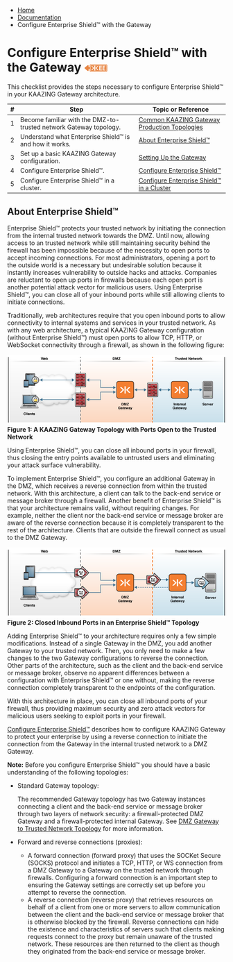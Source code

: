 -   [Home](../../index.md)
-   [Documentation](../index.md)
-   Configure Enterprise Shield&trade; with the Gateway

Configure Enterprise Shield&trade; with the Gateway ![This feature is available in KAAZING Gateway - Enterprise Edition](../images/enterprise-feature.png)
==========================================================================================

This checklist provides the steps necessary to configure Enterprise Shield&trade; in your KAAZING Gateway architecture.

| \#  | Step                                                              | Topic or Reference                                                                                        |
|-----|-------------------------------------------------------------------|-----------------------------------------------------------------------------------------------------------|
| 1   | Become familiar with the DMZ-to-trusted network Gateway topology. | [Common KAAZING Gateway Production Topologies](../admin-reference/c_topologies.md) |
| 2   | Understand what Enterprise Shield&trade; is and how it works.         | [About Enterprise Shield&trade;](#about-enterprise-shield)                                                                     |
| 3   | Set up a basic KAAZING Gateway configuration.                | [Setting Up the Gateway](../about/setup-guide.md)                                                                                      |
| 4   | Configure Enterprise Shield&trade;.                                   | [Configure Enterprise Shield&trade;](p_rc_config.md)                                                        |
| 5   | Configure Enterprise Shield&trade; in a cluster.                      | [Configure Enterprise Shield&trade; in a Cluster](p_rc_cluster.md)                                          |

About Enterprise Shield&trade;
-----------------------------------------------

Enterprise Shield&trade; protects your trusted network by initiating the connection from the internal trusted network towards the DMZ. Until now, allowing access to an trusted network while still maintaining security behind the firewall has been impossible because of the necessity to open ports to accept incoming connections. For most administrators, opening a port to the outside world is a necessary but undesirable solution because it instantly increases vulnerability to outside hacks and attacks. Companies are reluctant to open up ports in firewalls because each open port is another potential attack vector for malicious users. Using Enterprise Shield&trade;, you can close all of your inbound ports while still allowing clients to initiate connections.

Traditionally, web architectures require that you open inbound ports to allow connectivity to internal systems and services in your trusted network. As with any web architecture, a typical KAAZING Gateway configuration (without Enterprise Shield&trade;) must open ports to allow TCP, HTTP, or WebSocket connectivity through a firewall, as shown in the following figure:

![Gateway Topology with Ports Open to the Trusted Network](../images/f-dmz-trusted-top.png)
**Figure 1: A KAAZING Gateway Topology with Ports Open to the Trusted Network**

Using Enterprise Shield&trade;, you can close all inbound ports in your firewall, thus closing the entry points available to untrusted users and eliminating your attack surface vulnerability.

To implement Enterprise Shield&trade;, you configure an additional Gateway in the DMZ, which receives a reverse connection from within the trusted network. With this architecture, a client can talk to the back-end service or message broker through a firewall. Another benefit of Enterprise Shield&trade; is that your architecture remains valid, without requiring changes. For example, neither the client nor the back-end service or message broker are aware of the reverse connection because it is completely transparent to the rest of the architecture. Clients that are outside the firewall connect as usual to the DMZ Gateway.

![Simple Topology Showing a Reverse Connection](../images/f-dmz-trustednetwork-860-02.png)
**Figure 2: Closed Inbound Ports in an Enterprise Shield&trade; Topology**

Adding Enterprise Shield&trade; to your architecture requires only a few simple modifications. Instead of a single Gateway in the DMZ, you add another Gateway to your trusted network. Then, you only need to make a few changes to the two Gateway configurations to reverse the connection. Other parts of the architecture, such as the client and the back-end service or message broker, observe no apparent differences between a configuration with Enterprise Shield&trade; or one without, making the reverse connection completely transparent to the endpoints of the configuration.

With this architecture in place, you can close all inbound ports of your firewall, thus providing maximum security and zero attack vectors for malicious users seeking to exploit ports in your firewall.

[Configure Enterprise Shield&trade;](p_rc_config.md) describes how to configure KAAZING Gateway to protect your enterprise by using a reverse connection to initiate the connection from the Gateway in the internal trusted network to a DMZ Gateway.

**Note:** Before you configure Enterprise Shield&trade; you should have a basic understanding of the following topologies: 
-   Standard Gateway topology:

    The recommended Gateway topology has two Gateway instances connecting a client and the back-end service or message broker through two layers of network security: a firewall-protected DMZ Gateway and a firewall-protected internal Gateway. See [DMZ Gateway to Trusted Network Topology](../admin-reference/c_topologies.md#dmz-to-trusted-network-topology) for more information.

-   Forward and reverse connections (proxies):
    -   A forward connection (forward proxy) that uses the SOCKet Secure (SOCKS) protocol and initiates a TCP, HTTP, or WS connection from a DMZ Gateway to a Gateway on the trusted network through firewalls. Configuring a forward connection is an important step to ensuring the Gateway settings are correctly set up before you attempt to reverse the connection.
    -   A reverse connection (reverse proxy) that retrieves resources on behalf of a client from one or more servers to allow communication between the client and the back-end service or message broker that is otherwise blocked by the firewall. Reverse connections can hide the existence and characteristics of servers such that clients making requests connect to the proxy but remain unaware of the trusted network. These resources are then returned to the client as though they originated from the back-end service or message broker.


